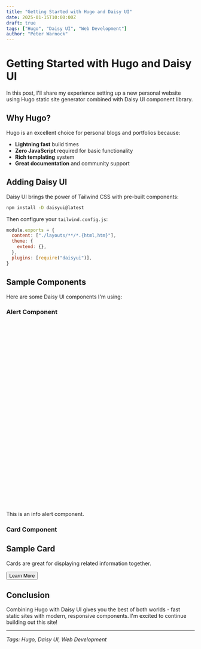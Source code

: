 ```yaml
---
title: "Getting Started with Hugo and Daisy UI"
date: 2025-01-15T10:00:00Z
draft: true
tags: ["Hugo", "Daisy UI", "Web Development"]
author: "Peter Warnock"
---
```


# Getting Started with Hugo and Daisy UI

In this post, I'll share my experience setting up a new personal website using Hugo static site generator combined with Daisy UI component library.

## Why Hugo?

Hugo is an excellent choice for personal blogs and portfolios because:

- **Lightning fast** build times
- **Zero JavaScript** required for basic functionality
- **Rich templating** system
- **Great documentation** and community support

## Adding Daisy UI

Daisy UI brings the power of Tailwind CSS with pre-built components:

```bash
npm install -D daisyui@latest
```

Then configure your `tailwind.config.js`:

```javascript
module.exports = {
  content: ["./layouts/**/*.{html,htm}"],
  theme: {
    extend: {},
  },
  plugins: [require("daisyui")],
}
```

## Sample Components

Here are some Daisy UI components I'm using:

### Alert Component

<div class="alert alert-info">
  <svg xmlns="http://www.w3.org/2000/svg" fill="none" viewBox="0 0 24 24" class="stroke-current shrink-0 w-6 h-6"><path stroke-linecap="round" stroke-linejoin="round" stroke-width="2" d="M13 16h-1v-4h-1m1-4h.01M21 12a9 9 0 11-18 0 9 9 0 0118 0z"></path></svg>
  <span>This is an info alert component.</span>
</div>

### Card Component

<div class="card w-96 bg-base-100 shadow-xl">
  <div class="card-body">
    <h2 class="card-title">Sample Card</h2>
    <p>Cards are great for displaying related information together.</p>
    <div class="card-actions justify-end">
      <button class="btn btn-primary">Learn More</button>
    </div>
  </div>
</div>

## Conclusion

Combining Hugo with Daisy UI gives you the best of both worlds - fast static sites with modern, responsive components. I'm excited to continue building out this site!

---

*Tags: Hugo, Daisy UI, Web Development*